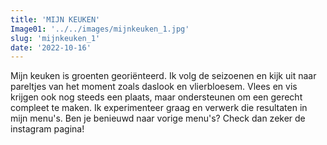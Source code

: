 ```yaml
---
title: 'MIJN KEUKEN'
Image01: '../../images/mijnkeuken_1.jpg'
slug: 'mijnkeuken_1'
date: '2022-10-16'
---
```

Mijn keuken is groenten georiënteerd. Ik volg de seizoenen en kijk uit naar pareltjes van het moment zoals daslook en vlierbloesem. Vlees en vis krijgen ook nog steeds een plaats, maar ondersteunen om een gerecht compleet te maken. Ik experimenteer graag en verwerk die resultaten in mijn menu's. Ben je benieuwd naar vorige menu's? Check dan zeker de instagram pagina!